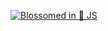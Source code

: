 [![Blossomed in 🌸 JS](https://a.b-b.top/badge.svg?repo=sakura&label=Blossomed%20in%20🌸%20JS&background_color=ec407a&background_color2=f06292&utm_source=github&utm_medium=readme&utm_campaign=badge)](https://a.b-b.top)
